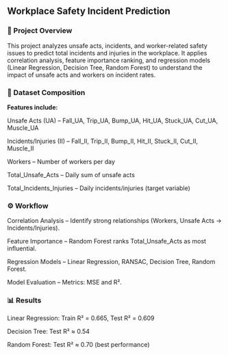 ## Workplace Safety Incident Prediction
### 📌 Project Overview

This project analyzes unsafe acts, incidents, and worker-related safety issues to predict total incidents and injuries in the workplace.
It applies correlation analysis, feature importance ranking, and regression models (Linear Regression, Decision Tree, Random Forest) to understand the impact of unsafe acts and workers on incident rates.

### 📂 Dataset Composition

**Features include:**

Unsafe Acts (UA) – Fall_UA, Trip_UA, Bump_UA, Hit_UA, Stuck_UA, Cut_UA, Muscle_UA

Incidents/Injuries (II) – Fall_II, Trip_II, Bump_II, Hit_II, Stuck_II, Cut_II, Muscle_II

Workers – Number of workers per day

Total_Unsafe_Acts – Daily sum of unsafe acts

Total_Incidents_Injuries – Daily incidents/injuries (target variable)

### ⚙️ Workflow

Correlation Analysis – Identify strong relationships (Workers, Unsafe Acts → Incidents/Injuries).

Feature Importance – Random Forest ranks Total_Unsafe_Acts as most influential.

Regression Models – Linear Regression, RANSAC, Decision Tree, Random Forest.

Model Evaluation – Metrics: MSE and R².

### 📊 Results

Linear Regression: Train R² = 0.665, Test R² = 0.609

Decision Tree: Test R² ≈ 0.54

Random Forest: Test R² ≈ 0.70 (best performance)
